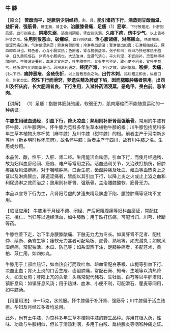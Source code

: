 ### 牛    膝

 

【原文】   **苦酸而平，足厥阴少阴经药**。<small>肝、肾。</small>**能引诸药下行**。**酒蒸则甘酸而温**，**益肝肾**，**强筋骨**。<small>肝主筋，肾主骨。</small>**治腰膝骨痛**，**足痿**（1）**筋挛**，<small>下行故理足，补肝则筋舒，血行则痛止。</small>**阴痿失溺**，<small>筋衰则阴痿，肾虚则失溺，</small>**久疟下痢**，**伤中少气**。<small>以上皆补肝肾之功。</small>**生用则散恶血**，**破癥结**。<small>血行则结散。</small>**治心腹诸痛**，**淋痛尿血**，<small>热蓄膀胱，便涩而痛曰淋。气淋便涩余沥；劳淋房劳即发；冷淋寒战后溲；膏淋便出如膏；石淋精结成石。尿血即血淋也，鲜色者，心与小肠实热；色瘀者，肾与膀胱虚冷。张子和曰：石淋乃肝经移热于胞中，日久熬煎成石，非肾与小肠病也。大法治淋，宜通气清心，平火利湿，不宜用补，恐湿热得补增剧也。牛膝淋证要药，血淋尤宜用之，杜牛膝亦可。又有中气不足，致小便不利者，宜补中益气，经所谓气化则能出是也，忌用淋药通之。</small>**经闭产难**，<small>下行之效，误用堕胎。</small>**喉痹**，**齿痛**，<small>引火下行。</small>**痈肿恶疮**，**金疮伤折**，<small>以上皆散恶血之功。</small>**出竹木刺**。<small>捣烂罨之即出，纵疮口合，刺犹自出。</small>**然性下行而滑窍**，**梦遗失精及脾虚下陷**，**因而腿膝肿痛者禁用**。**出西川及怀庆府**。**长大肥润者良**。**下行生用**，**入滋补药酒浸蒸**。**恶龟甲**。**畏白前**。**忌羊肉**。
    

【讲解】 （1）足痿：指肢体筋脉弛缓，软弱无力，肌肉痿缩而不能随意运动的一种病证。

**牛膝生用破血通经**，**引血下行**，**降火凉血**；**熟用则补肝肾而强筋骨**。常用的牛膝有怀牛膝、川牛膝两种。怀牛膝为苋科多年生草本植物牛膝的根；川牛膝包括苋科多年生草本植物头序杯苋（麻牛膝）及川牛膝（甜牛膝）的根。前者主产于河南新乡等地（新乡明时称怀庆府)，故名怀牛膝；后者主产于四川，故有川牛膝之名。生用或炒用。
     

本品苦、酸，性平，入肝、肾二经。生用能活血祛瘀，引血下行，而使月经通畅，故为妇科血瘀经闭、癥瘕、难产等常用之药。活血通利关节，又治跌打损伤，瘀肿疼痛及风湿痹痛。对于咽喉肿痛，口舌生疮，齿龈肿痛及吐血、衄血等血热炎上之证以及淋病尿血，尿道涩痛者，皆能以其引血下行，以降上炎之火或止上溢之血和利尿通淋之效而治之；熟用则补肝肾、强筋骨，主治腰膝酸软、筋骨无力。
     

本品以宣导下行为主，凡肾阳亏虚的梦遗失精及脾虚下陷、腰膝肿痛等证均不宜用。
    

【临证应用】   牛膝用于月经不调、闭经、产后瘀阻腹痛等妇科血瘀证，常配红花、桃仁、当归等以通经活血，如牛膝散；用于跌打伤痛，可配当归、川芎、续断等药。

牛膝性善下走，治下半身腰膝酸痛、下肢无力尤为专长。如属肝肾不足者、配杜仲、续断、桑寄生等；痿软无力甚者可配龟板、虎骨、熟地等，如虎潜丸；如属风湿痹痛，常配独活、木瓜、防己等；如系湿热下注，足膝肿痛者，多配苍术、黄柏、苡仁用，如四妙丸。
    

 牛膝用于上部血热证，如血热妄行而致吐血、衄血常配白茅根、山栀等引血下行、凉血止血；胃火上炎的口舌生疮、齿龈肿痛，常配石膏、知母、生地等以清热降火，如玉女煎；肝阳上亢的头晕：头痛常配代赭石、生牡蛎、白芍等以平肝潜阳，镇肝息风：如镇肝息风汤；用于热淋、血淋、小便不利，可配滑石、瞿麦等同用，如牛膝汤。
    

【用量用法】 6一15克，水煎服。怀牛膝偏于补肝肾、强筋骨；川牛膝偏于活血祛瘀。孕妇及月经过多者均忌用。

 此外，尚有土牛膝，为苋科多年生草本植物牛膝的野生品种。亦用其根入药，性味、功效与牛膝相似，但长于清热利咽，多用于白喉、扁桃腺炎等咽喉肿痛之证。


